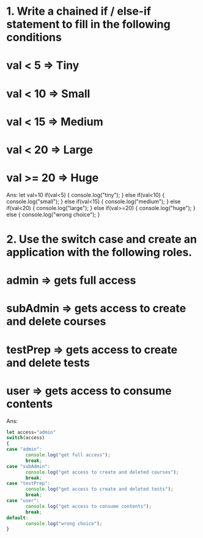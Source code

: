 # 1. Write a chained if / else-if statement to fill in the following conditions
# val  < 5  =>  Tiny
# val  < 10  =>  Small
# val  < 15  =>  Medium
# val  < 20  => Large
# val  >= 20  => Huge 

 Ans:
 let val=10
 if(val<5)
 {
 console.log("tiny");
 }
 else if(val<10)
 {
 console.log("small");
 }
 else if(val<15)
 {
 console.log("medium");
 }
 else if(val<20)
 {
 console.log("large");
 }
 else if(val>=20)
 {
 console.log("huge");
 }
 else
 {
 console.log("wrong choice");
 }

# 2.	Use the switch case and create an application with the following roles.
# admin => gets full access
# subAdmin => gets access to create and delete courses
# testPrep => gets access to create and delete tests
# user => gets access to consume contents

 Ans:
 ```js
 let access="admin"
 switch(access)
 {
 case "admin":
        console.log("get full access");
        break;
 case "subAdmin":
        console.log("get access to create and deleted courses");
        break;
 case "testPrep":
        console.log("get access to create and deleted tests");
        break;
 case "user":
        console.log("get access to consume contents");
        break;
 default:
        console.log("wrong choice");
 }


 

